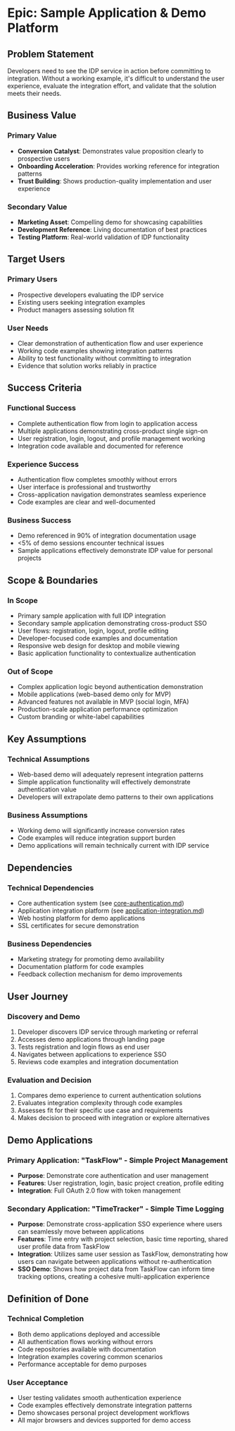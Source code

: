 # Epic: Sample Application & Demo Platform

## Problem Statement

Developers need to see the IDP service in action before committing to integration. Without a working example, it's difficult to understand the user experience, evaluate the integration effort, and validate that the solution meets their needs.

## Business Value

### Primary Value
- **Conversion Catalyst**: Demonstrates value proposition clearly to prospective users
- **Onboarding Acceleration**: Provides working reference for integration patterns
- **Trust Building**: Shows production-quality implementation and user experience

### Secondary Value
- **Marketing Asset**: Compelling demo for showcasing capabilities
- **Development Reference**: Living documentation of best practices
- **Testing Platform**: Real-world validation of IDP functionality

## Target Users

### Primary Users
- Prospective developers evaluating the IDP service
- Existing users seeking integration examples
- Product managers assessing solution fit

### User Needs
- Clear demonstration of authentication flow and user experience
- Working code examples showing integration patterns
- Ability to test functionality without committing to integration
- Evidence that solution works reliably in practice

## Success Criteria

### Functional Success
- Complete authentication flow from login to application access
- Multiple applications demonstrating cross-product single sign-on
- User registration, login, logout, and profile management working
- Integration code available and documented for reference

### Experience Success
- Authentication flow completes smoothly without errors
- User interface is professional and trustworthy
- Cross-application navigation demonstrates seamless experience
- Code examples are clear and well-documented

### Business Success
- Demo referenced in 90% of integration documentation usage
- <5% of demo sessions encounter technical issues
- Sample applications effectively demonstrate IDP value for personal projects

## Scope & Boundaries

### In Scope
- Primary sample application with full IDP integration
- Secondary sample application demonstrating cross-product SSO
- User flows: registration, login, logout, profile editing
- Developer-focused code examples and documentation
- Responsive web design for desktop and mobile viewing
- Basic application functionality to contextualize authentication

### Out of Scope
- Complex application logic beyond authentication demonstration
- Mobile applications (web-based demo only for MVP)
- Advanced features not available in MVP (social login, MFA)
- Production-scale application performance optimization
- Custom branding or white-label capabilities

## Key Assumptions

### Technical Assumptions
- Web-based demo will adequately represent integration patterns
- Simple application functionality will effectively demonstrate authentication value
- Developers will extrapolate demo patterns to their own applications

### Business Assumptions
- Working demo will significantly increase conversion rates
- Code examples will reduce integration support burden
- Demo applications will remain technically current with IDP service

## Dependencies

### Technical Dependencies
- Core authentication system (see [core-authentication.md](core-authentication.md))
- Application integration platform (see [application-integration.md](application-integration.md))
- Web hosting platform for demo applications
- SSL certificates for secure demonstration

### Business Dependencies
- Marketing strategy for promoting demo availability
- Documentation platform for code examples
- Feedback collection mechanism for demo improvements

## User Journey

### Discovery and Demo
1. Developer discovers IDP service through marketing or referral
2. Accesses demo applications through landing page
3. Tests registration and login flows as end user
4. Navigates between applications to experience SSO
5. Reviews code examples and integration documentation

### Evaluation and Decision
1. Compares demo experience to current authentication solutions
2. Evaluates integration complexity through code examples
3. Assesses fit for their specific use case and requirements
4. Makes decision to proceed with integration or explore alternatives

## Demo Applications

### Primary Application: "TaskFlow" - Simple Project Management
- **Purpose**: Demonstrate core authentication and user management
- **Features**: User registration, login, basic project creation, profile editing
- **Integration**: Full OAuth 2.0 flow with token management

### Secondary Application: "TimeTracker" - Simple Time Logging
- **Purpose**: Demonstrate cross-application SSO experience where users can seamlessly move between applications
- **Features**: Time entry with project selection, basic time reporting, shared user profile data from TaskFlow
- **Integration**: Utilizes same user session as TaskFlow, demonstrating how users can navigate between applications without re-authentication
- **SSO Demo**: Shows how project data from TaskFlow can inform time tracking options, creating a cohesive multi-application experience

## Definition of Done

### Technical Completion
- Both demo applications deployed and accessible
- All authentication flows working without errors
- Code repositories available with documentation
- Integration examples covering common scenarios
- Performance acceptable for demo purposes

### User Acceptance
- User testing validates smooth authentication experience
- Code examples effectively demonstrate integration patterns
- Demo showcases personal project development workflows
- All major browsers and devices supported for demo access